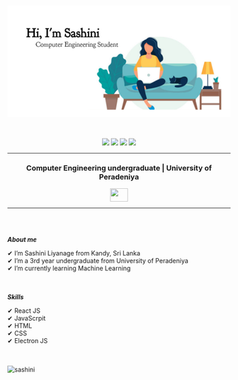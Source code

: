 <p align="center">
  <img src="header.jpeg"/>
</p>

<br>

<!-- <p align="left"> 
<img src="https://komarev.com/ghpvc/?username=sashininliyanage&color=brightgreen" alt="watching_count" />
 </p> -->

 <p align="center">
<img src="https://img.shields.io/badge/Age-23-brightgreen" />
  <img src="https://img.shields.io/badge/Focus-Machine%20Learning-brightgreen" />
  <img src="https://img.shields.io/badge/Lives-Sri%20Lanka-success" />
  <img src="https://img.shields.io/badge/Languages-English%20%26%20Sinhala-brightgreen" />
</p>
<hr>

<h3 align="center">Computer Engineering undergraduate | University of Peradeniya </h3>

<p align="center">
 <a href = "mailto: nimthara.liyanage@gmail.com"><img align="center" src="https://seeklogo.com/images/G/gmail-new-2020-logo-32DBE11BB4-seeklogo.com.png" height="30" width="40" /></a>
</p>
<hr>
<br><br>

***About me***

✔ I’m Sashini Liyanage from Kandy, Sri Lanka<br>
✔ I’m a 3rd year undergraduate from University of Peradeniya<br>
✔ I’m currently learning Machine Learning<br>
<br><br>


***Skills***

✔ React JS<br>
✔ JavaScrpit<br>
✔ HTML<br>
✔ CSS<br>
✔ Electron JS<br>
<br><br>

<img align="left" src="https://github-readme-stats.vercel.app/api/top-langs?username=sashininliyanage&show_icons=true&locale=en&layout=compact&theme=chartreuse-dark" alt="sashini" />

<!-- <img align="right" src="https://github-readme-stats.vercel.app/api?username=sashininliyanage&show_icons=true&locale=en&theme=chartreuse-dark" alt="sashini" width="410" />
<br><br> -->
<!-- <p align="center"><img src="https://media.giphy.com/media/QaMcXSekUWx7aogAUr/giphy.gif" width="30" />&nbsp;Git profile Trophies</p><br>
<img src="https://github-profile-trophy.vercel.app/?username=sashininliyanage&theme=juicyfresh&no-bg=true" /> -->


